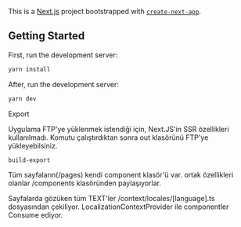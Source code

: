 This is a [Next.js](https://nextjs.org/) project bootstrapped with
[`create-next-app`](https://github.com/vercel/next.js/tree/canary/packages/create-next-app).

## Getting Started

First, run the development server:

```bash
yarn install
```

After, run the development server:

```bash
yarn dev
```

Export

Uygulama FTP'ye yüklenmek istendiği için, Next.JS'in SSR özellikleri kullanılmadı. Komutu çalıştırdıktan sonra out
klasörünü FTP'ye yükleyebilsiniz.
```bash
build-export
```



Tüm sayfaların(/pages) kendi component klasör'ü var. ortak özellikleri olanlar /components klasöründen paylaşıyorlar.

Sayfalarda gözüken tüm TEXT'ler /context/locales/[language].ts dosyasından çekiliyor. LocalizationContextProvider ile
componentler Consume ediyor.
